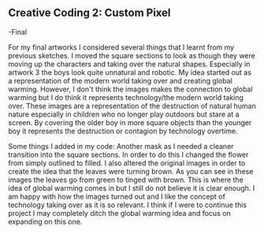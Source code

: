 ## Creative Coding 2: Custom Pixel

-Final 

For my final artworks I considered several things that I learnt from my previous sketches. I moved the square sections to look as though they were moving up the characters and taking over the natural shapes. Especially in artwork 3 the boys look quite unnatural and robotic. My idea started out as a representation of the modern world taking over and creating global warming. However, I don't think the images makes the connection to global warming but I do think it represents technology/the modern world taking over. These images are a representation of the destruction of natural human nature especially in children who no longer play outdoors but stare at a screen. By covering the older boy in more square objects than the younger boy it represents the destruction or contagion by technology overtime. 

Some things I added in my code:
Another mask as I needed a cleaner transition into the square sections. In order to do this I changed the flower from simply outlined to filled. I also altered the original images in order to create the idea that the leaves were turning brown. As you can see in these images the leaves go from green to tinged with brown. This is where the idea of global warming comes in but I still do not believe it is clear enough. I am happy with how the images turned out and I like the concept of technology taking over as it is so relevant. I think if I were to continue this project I may completely ditch the global warming idea and focus on expanding on this one. 